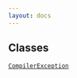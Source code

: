 ```yaml
---
layout: docs
---
```

## Classes

<a href="../object/CompilerException.html#CompilerException"
target="main"><code>CompilerException</code></a>  
